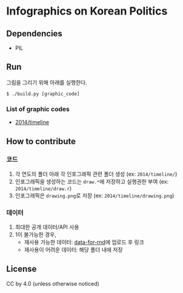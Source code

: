 # Infographics on Korean Politics


## Dependencies
- PIL

## Run

그림을 그리기 위해 아래를 실행한다.

    $ ./build.py [graphic_code]


### List of graphic codes

- [2014/timeline](2014/timeline/drawing.png)


## How to contribute

### 코드

1. 각 연도의 폴더 아래 각 인포그래픽 관련 폴더 생성 (ex: `2014/timeline/`)
1. 인포그래픽을 생성하는 코드는 `draw.*`에 저장하고 실행권한 부여 (ex: `2014/timeline/draw.r`)
1. 인포그래픽은 `drawing.png`로 저장 (ex: `2014/timeline/drawing.png`)

### 데이터

1. 최대한 공개 데이터/API 사용
1. 1이 불가능한 경우,
    - 재사용 가능한 데이터: [data-for-rnd](http://github.com/teampopong/data-for-rnd)에 업로드 후 링크
    - 재사용이 어려운 데이터: 해당 폴더 내에 저장


## License

CC by 4.0
(unless otherwise noticed)
